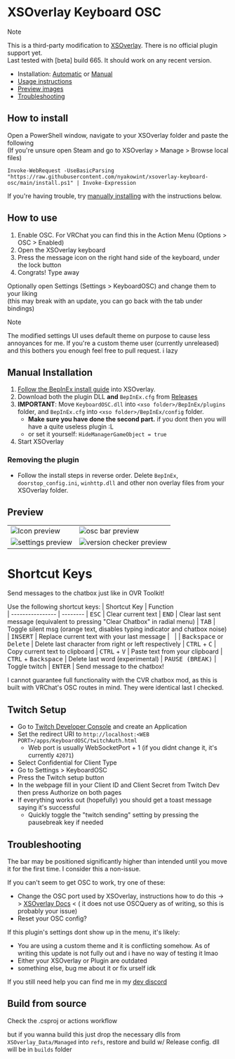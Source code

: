 # XSOverlay Keyboard OSC

> [!NOTE]
> This is a third-party modification to [XSOverlay](https://store.steampowered.com/app/1173510/XSOverlay/). 
> There is no official plugin support yet. \
> Last tested with [beta] build 665. It should work on any recent version.

- Installation: [Automatic](#how-to-install) or [Manual](#manual-installation)
- [Usage instructions](#how-to-use)
- [Preview images](#preview)
- [Troubleshooting](#troubleshooting)

## How to install

Open a PowerShell window, navigate to your XSOverlay folder and paste the following \
(If you're unsure open Steam and go to XSOverlay > Manage > Browse local files)

```pwsh
Invoke-WebRequest -UseBasicParsing "https://raw.githubusercontent.com/nyakowint/xsoverlay-keyboard-osc/main/install.ps1" | Invoke-Expression
```

If you're having trouble, try [manually installing](#manual-installation) with the instructions below.

## How to use

1. Enable OSC. For VRChat you can find this in the Action Menu (Options > OSC > Enabled)
2. Open the XSOverlay keyboard
3. Press the message icon on the right hand side of the keyboard, under the lock button
4. Congrats! Type away

Optionally open Settings (Settings > KeyboardOSC) and change them to your liking \
(this may break with an update, you can go back with the tab under bindings)

> [!NOTE]
> The modified settings UI uses default theme on purpose to cause less annoyances for me.
> If you're a custom theme user (currently unreleased) and this bothers you enough feel free to pull request. i lazy

## Manual Installation

1. [Follow the BepInEx install guide](https://docs.bepinex.dev/articles/user_guide/installation/index.html) into
   XSOverlay.
2. Download both the plugin DLL **and** `BepInEx.cfg` from [Releases](../../releases/latest)
3. **IMPORTANT**: Move `KeyboardOSC.dll` into `<xso folder>/BepInEx/plugins` folder,
   and `BepInEx.cfg` into `<xso folder>/BepInEx/config` folder.
    - **Make sure you have done the second part.** if you dont then you will have a quite useless plugin :L
    - or set it yourself: `HideManagerGameObject = true`
4. Start XSOverlay

### Removing the plugin

- Follow the install steps in reverse order. Delete `BepInEx`, `doorstop_config.ini`, `winhttp.dll` and other non
  overlay files from your XSOverlay folder.

## Preview

|                                                                                                                               |                                                                                                                                      |
|-------------------------------------------------------------------------------------------------------------------------------|--------------------------------------------------------------------------------------------------------------------------------------|
| ![Icon preview](https://github.com/nyakowint/xsoverlay-keyboard-osc/assets/24845294/d43accef-d457-4d00-8b1f-3754e1edaa74)     | ![osc bar preview](https://github.com/nyakowint/xsoverlay-keyboard-osc/assets/24845294/61d71541-1cda-4222-bdbf-8f96fa602e0b)         |
| ![settings preview](https://github.com/nyakowint/xsoverlay-keyboard-osc/assets/24845294/53179e68-1f21-46ec-89a7-9f3d649bbc14) | ![version checker preview](https://github.com/nyakowint/xsoverlay-keyboard-osc/assets/24845294/6aadbcc6-263c-443d-8ffb-fce062c2cbc9) |

# Shortcut Keys

Send messages to the chatbox just like in OVR Toolkit!

Use the following shortcut keys:
| Shortcut Key | Function   
| ---------------- | --------
| <kbd>ESC</kbd> | Clear current text
| <kbd>END</kbd> | Clear last sent message (equivalent to pressing "Clear Chatbox" in radial menu)
| <kbd>TAB</kbd> | Toggle silent msg (orange text, disables typing indicator and chatbox noise)
| <kbd>INSERT</kbd> | Replace current text with your last message
| &nbsp; |
| <kbd>Backspace</kbd> or <kbd>Delete</kbd> | Delete last character from right or left respectively
| <kbd>CTRL</kbd> + <kbd>C</kbd> | Copy current text to clipboard
| <kbd>CTRL</kbd> + <kbd>V</kbd> | Paste text from your clipboard
| <kbd>CTRL</kbd> + <kbd>Backspace</kbd> | Delete last word (experimental)
| <kbd>PAUSE (BREAK)</kbd> | Toggle twitch
| <kbd>ENTER</kbd> | Send message to the chatbox!

I cannot guarantee full functionality with the CVR chatbox mod, as this is built with VRChat's OSC routes in mind. They
were identical last I checked.

## Twitch Setup
- Go to [Twitch Developer Console](https://dev.twitch.tv/console) and create an Application
- Set the redirect URI to `http://localhost:<WEB PORT>/apps/KeyboardOSC/twitchAuth.html`
  - Web port is usually WebSocketPort + 1 (if you didnt change it, it's currently `42071`) 
- Select Confidential for Client Type
- Go to Settings > KeyboardOSC
- Press the Twitch setup button
- In the webpage fill in your Client ID and Client Secret from Twitch Dev then press Authorize on both pages
- If everything works out (hopefully) you should get a toast message saying it's successful
  - Quickly toggle the "twitch sending" setting by pressing the pausebreak key if needed

## Troubleshooting

The bar may be positioned significantly higher than intended until you move it for the first time. I consider this a
non-issue.

If you can't seem to get OSC to work, try one of these:

- Change the OSC port used by XSOverlay, instructions how to do this -> > [XSOverlay Docs](https://xsoverlay.vercel.app/commonissues#ports-bindings) < (
  it does not use OSCQuery as of writing, so this is probably your issue)
- Reset your OSC config?

If this plugin's settings dont show up in the menu, it's likely:

- You are using a custom theme and it is conflicting somehow. As of writing this update is not fully out and i have no
  way of testing it lmao
- Either your XSOverlay or Plugin are outdated
- something else, bug me about it or fix urself idk

If you still need help you can find me in my [dev discord](https://discord.gg/BrUacrw4cy)

## Build from source

Check the .csproj or actions workflow

but if you wanna build this just drop the necessary dlls from `XSOverlay_Data/Managed` into `refs`, restore and build w/
Release config. dll will be in `builds` folder

